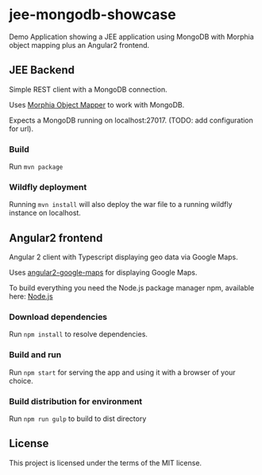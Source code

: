 # jee-mongodb-showcase
Demo Application showing a JEE application using MongoDB with Morphia object mapping plus an Angular2 frontend.

## JEE Backend

Simple REST client with a MongoDB connection.

Uses [Morphia Object Mapper](http://mongodb.github.io/morphia/) to work with MongoDB.

Expects a MongoDB running on localhost:27017. (TODO: add configuration for url).

### Build

Run `mvn package`

### Wildfly deployment

Running `mvn install` will also deploy the war file to a running wildfly instance on localhost.

## Angular2 frontend

Angular 2 client with Typescript displaying geo data via Google Maps.

Uses [angular2-google-maps](https://angular-maps.com/) for displaying Google Maps.

To build everything you need the Node.js package manager npm, available here: [Node.js](https://nodejs.org/en/) 

### Download dependencies

Run `npm install` to resolve dependencies.

### Build and run

Run `npm start` for serving the app and using it with a browser of your choice.

### Build distribution for environment

Run `npm run gulp` to build to dist directory

## License
This project is licensed under the terms of the MIT license.